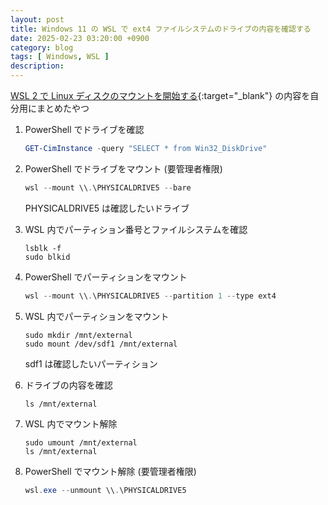 ```yaml
---
layout: post
title: Windows 11 の WSL で ext4 ファイルシステムのドライブの内容を確認する
date: 2025-02-23 03:20:00 +0900
category: blog
tags: [ Windows, WSL ]
description:
---
```


[WSL 2 で Linux ディスクのマウントを開始する](https://learn.microsoft.com/ja-jp/windows/wsl/wsl2-mount-disk){:target="_blank"}
の内容を自分用にまとめたやつ

1.  PowerShell でドライブを確認

    ```powershell
    GET-CimInstance -query "SELECT * from Win32_DiskDrive"
    ```

1.  PowerShell でドライブをマウント (要管理者権限)

    ```powershell
    wsl --mount \\.\PHYSICALDRIVE5 --bare
    ```

    PHYSICALDRIVE5 は確認したいドライブ

1.  WSL 内でパーティション番号とファイルシステムを確認

    ```shell
    lsblk -f
    sudo blkid
    ```

1.  PowerShell でパーティションをマウント

    ```powershell
    wsl --mount \\.\PHYSICALDRIVE5 --partition 1 --type ext4
    ```

1.  WSL 内でパーティションをマウント

    ```shell
    sudo mkdir /mnt/external
    sudo mount /dev/sdf1 /mnt/external
    ```

    sdf1 は確認したいパーティション

1.  ドライブの内容を確認

    ```shell
    ls /mnt/external
    ```

1.  WSL 内でマウント解除

    ```shell
    sudo umount /mnt/external
    ls /mnt/external
    ```

1.  PowerShell でマウント解除 (要管理者権限)

    ```powershell
    wsl.exe --unmount \\.\PHYSICALDRIVE5
    ```
